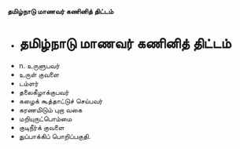 **தமிழ்நாடு மாணவர் கணினித் திட்டம்**
- # தமிழ்நாடு மாணவர் கணினித் திட்டம்
- n. உருளுபவர்
- உருள் குவளை
- டம்ளர்
- தலைகீழாக்குபவர்
- கழைக் கூத்தாட்டுச் செய்பவர்
- கரணமிடும் புறா வகை
- மறியுருட்பொம்மை
- குடிநீர்க் குவளை
- துப்பாக்கிப் பொறிப்பகுதி.

